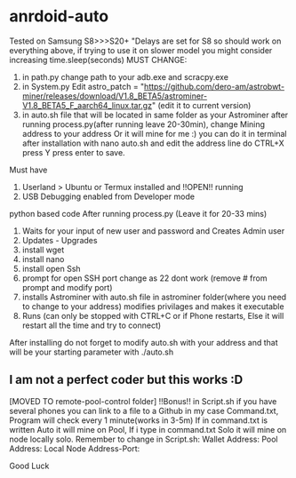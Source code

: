# anrdoid-auto

Tested on Samsung S8>>>S20+ "Delays are set for S8 so should work on everything above, if trying to use it on slower model you might consider increasing time.sleep(seconds)
MUST CHANGE:
1) in path.py change path to your adb.exe and scracpy.exe
2) in System.py Edit astro_patch = "https://github.com/dero-am/astrobwt-miner/releases/download/V1.8_BETA5/astrominer-V1.8_BETA5_F_aarch64_linux.tar.gz" (edit it to current version)
2) in auto.sh file that will be located in same folder as your Astrominer after running process.py(after running leave 20-30min), change Mining address to your address Or it will mine for me :)
you can do it in terminal after installation with nano auto.sh  and edit the address line do CTRL+X press Y press enter to save.

Must have
1) Userland > Ubuntu or Termux installed and !!OPEN!! running
2) USB Debugging enabled from Developer mode

python based code After running process.py (Leave it for 20-33 mins)
1) Waits for your input of new user and password and Creates Admin user 
2) Updates - Upgrades
3) install wget
4) install nano
5) install open Ssh
6) prompt for open SSH port change as 22 dont work (remove # from prompt and modify port)
7) installs Astrominer with auto.sh file in astrominer folder(where you need to change to your address) modifies privilages and makes it executable  
8) Runs (can only be stopped with CTRL+C or if Phone restarts, Else it will restart all the time and try to connect)

After installing do not forget to modify auto.sh with your address and that will be your starting parameter with ./auto.sh

I am not a perfect coder but this works :D
-----------------------------------------------------


[MOVED TO remote-pool-control folder]
!!Bonus!! in Script.sh if you have several phones you can link to a file to a Github in my case Command.txt, Program will check every 1 minute(works in 3-5m)
If in command.txt is written Auto it will mine on Pool, 
If i type in command.txt Solo it will mine on node locally solo.
Remember to change in Script.sh:
Wallet Address:
Pool Address:
Local Node Address-Port:

Good Luck
